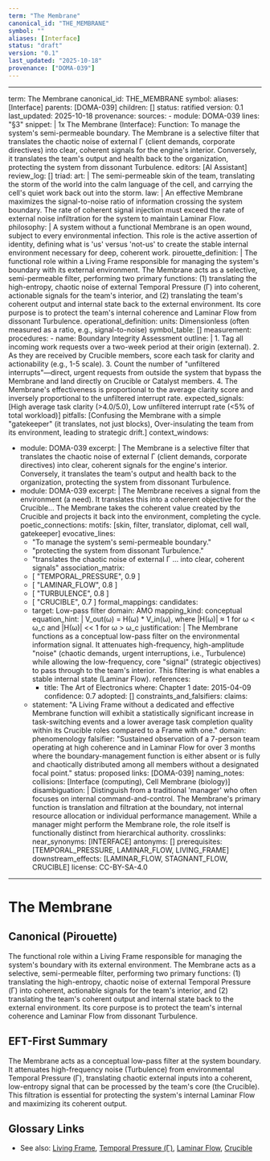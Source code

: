```yaml
---
term: "The Membrane"
canonical_id: "THE_MEMBRANE"
symbol: ""
aliases: [Interface]
status: "draft"
version: "0.1"
last_updated: "2025-10-18"
provenance: ["DOMA-039"]
---
```


---
term: The Membrane
canonical_id: THE_MEMBRANE
symbol:
aliases: [Interface]
parents: [DOMA-039]
children: []
status: ratified
version: 0.1
last_updated: 2025-10-18
provenance:
  sources:
    - module: DOMA-039
      lines: "§3"
      snippet: |
        1x The Membrane (Interface):
        Function: To manage the system's semi-permeable boundary. The Membrane is a selective filter that translates the chaotic noise of external Γ (client demands, corporate directives) into clear, coherent signals for the engine's interior. Conversely, it translates the team's output and health back to the organization, protecting the system from dissonant Turbulence.
  editors: [AI Assistant]
  review_log: []
triad:
  art: |
    The semi-permeable skin of the team, translating the storm of the world into the calm language of the cell, and carrying the cell's quiet work back out into the storm.
  law: |
    An effective Membrane maximizes the signal-to-noise ratio of information crossing the system boundary. The rate of coherent signal injection must exceed the rate of external noise infiltration for the system to maintain Laminar Flow.
  philosophy: |
    A system without a functional Membrane is an open wound, subject to every environmental infection. This role is the active assertion of identity, defining what is 'us' versus 'not-us' to create the stable internal environment necessary for deep, coherent work.
pirouette_definition: |
  The functional role within a Living Frame responsible for managing the system's boundary with its external environment. The Membrane acts as a selective, semi-permeable filter, performing two primary functions: (1) translating the high-entropy, chaotic noise of external Temporal Pressure (Γ) into coherent, actionable signals for the team's interior, and (2) translating the team's coherent output and internal state back to the external environment. Its core purpose is to protect the team's internal coherence and Laminar Flow from dissonant Turbulence.
operational_definition:
  units: Dimensionless (often measured as a ratio, e.g., signal-to-noise)
  symbol_table: []
  measurement:
    procedures:
      - name: Boundary Integrity Assessment
        outline: |
          1. Tag all incoming work requests over a two-week period at their origin (external).
          2. As they are received by Crucible members, score each task for clarity and actionability (e.g., 1-5 scale).
          3. Count the number of "unfiltered interrupts"—direct, urgent requests from outside the system that bypass the Membrane and land directly on Crucible or Catalyst members.
          4. The Membrane's effectiveness is proportional to the average clarity score and inversely proportional to the unfiltered interrupt rate.
        expected_signals: [High average task clarity (>4.0/5.0), Low unfiltered interrupt rate (<5% of total workload)]
        pitfalls: [Confusing the Membrane with a simple "gatekeeper" (it translates, not just blocks), Over-insulating the team from its environment, leading to strategic drift.]
context_windows:
  - module: DOMA-039
    excerpt: |
      The Membrane is a selective filter that translates the chaotic noise of external Γ (client demands, corporate directives) into clear, coherent signals for the engine's interior. Conversely, it translates the team's output and health back to the organization, protecting the system from dissonant Turbulence.
  - module: DOMA-039
    excerpt: |
      The Membrane receives a signal from the environment (a need). It translates this into a coherent objective for the Crucible... The Membrane takes the coherent value created by the Crucible and projects it back into the environment, completing the cycle.
poetic_connections:
  motifs: [skin, filter, translator, diplomat, cell wall, gatekeeper]
  evocative_lines:
    - "To manage the system's semi-permeable boundary."
    - "protecting the system from dissonant Turbulence."
    - "translates the chaotic noise of external Γ ... into clear, coherent signals"
  association_matrix:
    - [ "TEMPORAL_PRESSURE", 0.9 ]
    - [ "LAMINAR_FLOW", 0.8 ]
    - [ "TURBULENCE", 0.8 ]
    - [ "CRUCIBLE", 0.7 ]
formal_mappings:
  candidates:
    - target: Low-pass filter
      domain: AMO
      mapping_kind: conceptual
      equation_hint: |
        V_out(ω) = H(ω) * V_in(ω), where |H(ω)| ≈ 1 for ω < ω_c and |H(ω)| << 1 for ω > ω_c
      justification: |
        The Membrane functions as a conceptual low-pass filter on the environmental information signal. It attenuates high-frequency, high-amplitude "noise" (chaotic demands, urgent interruptions, i.e., Turbulence) while allowing the low-frequency, core "signal" (strategic objectives) to pass through to the team's interior. This filtering is what enables a stable internal state (Laminar Flow).
      references:
        - title: The Art of Electronics
          where: Chapter 1
          date: 2015-04-09
      confidence: 0.7
  adopted: []
constraints_and_falsifiers:
  claims:
    - statement: "A Living Frame without a dedicated and effective Membrane function will exhibit a statistically significant increase in task-switching events and a lower average task completion quality within its Crucible roles compared to a Frame with one."
      domain: phenomenology
      falsifier: "Sustained observation of a 7-person team operating at high coherence and in Laminar Flow for over 3 months where the boundary-management function is either absent or is fully and chaotically distributed among all members without a designated focal point."
      status: proposed
      links: [DOMA-039]
naming_notes:
  collisions: [Interface (computing), Cell Membrane (biology)]
  disambiguation: |
    Distinguish from a traditional 'manager' who often focuses on internal command-and-control. The Membrane's primary function is translation and filtration at the boundary, not internal resource allocation or individual performance management. While a manager might perform the Membrane role, the role itself is functionally distinct from hierarchical authority.
crosslinks:
  near_synonyms: [INTERFACE]
  antonyms: []
  prerequisites: [TEMPORAL_PRESSURE, LAMINAR_FLOW, LIVING_FRAME]
  downstream_effects: [LAMINAR_FLOW, STAGNANT_FLOW, CRUCIBLE]
license: CC-BY-SA-4.0
---

# The Membrane

## Canonical (Pirouette)
The functional role within a Living Frame responsible for managing the system's boundary with its external environment. The Membrane acts as a selective, semi-permeable filter, performing two primary functions: (1) translating the high-entropy, chaotic noise of external Temporal Pressure (Γ) into coherent, actionable signals for the team's interior, and (2) translating the team's coherent output and internal state back to the external environment. Its core purpose is to protect the team's internal coherence and Laminar Flow from dissonant Turbulence.

## EFT-First Summary
The Membrane acts as a conceptual low-pass filter at the system boundary. It attenuates high-frequency noise (Turbulence) from environmental Temporal Pressure (Γ), translating chaotic external inputs into a coherent, low-entropy signal that can be processed by the team's core (the Crucible). This filtration is essential for protecting the system's internal Laminar Flow and maximizing its coherent output.

## Glossary Links
- See also: [Living Frame](<living-frame-link>), [Temporal Pressure (Γ)](<temporal-pressure-link>), [Laminar Flow](<laminar-flow-link>), [Crucible](<crucible-link>)